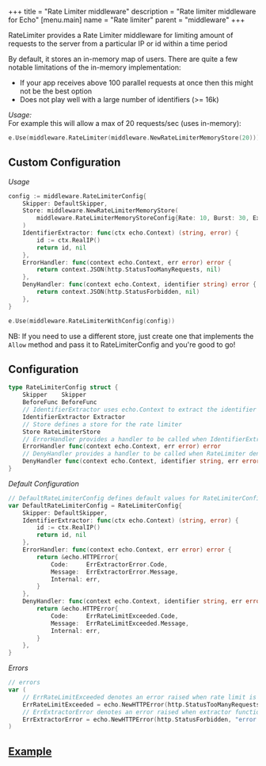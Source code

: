 +++
title = "Rate Limiter middleware"
description = "Rate limiter middleware for Echo"
[menu.main]
  name = "Rate limiter"
  parent = "middleware"
+++

RateLimiter provides a Rate Limiter middleware for limiting amount of requests to the server from a particular IP or id within a time period

By default, it stores an in-memory map of users. There are quite a few notable limitations of the in-memory implementation:  
- If your app receives above 100 parallel requests at once then this might not be the best option
- Does not play well with a large number of identifiers (>= 16k) 

*Usage:*  
For example this will allow a max of 20 requests/sec (uses in-memory):
```go
e.Use(middleware.RateLimiter(middleware.NewRateLimiterMemoryStore(20)))
```

## Custom Configuration

*Usage*
```go
config := middleware.RateLimiterConfig{
    Skipper: DefaultSkipper,
    Store: middleware.NewRateLimiterMemoryStore(
        middleware.RateLimiterMemoryStoreConfig{Rate: 10, Burst: 30, ExpiresIn: 3 * time.Minute}
    )
    IdentifierExtractor: func(ctx echo.Context) (string, error) {
        id := ctx.RealIP()
        return id, nil
    },
    ErrorHandler: func(context echo.Context, err error) error {
        return context.JSON(http.StatusTooManyRequests, nil)
    },
    DenyHandler: func(context echo.Context, identifier string) error {
        return context.JSON(http.StatusForbidden, nil)
    },
}

e.Use(middleware.RateLimiterWithConfig(config))
```
NB: If you need to use a different store, just create one that implements the `Allow` method and pass it to RateLimiterConfig and you're good to go!

## Configuration

```go
type RateLimiterConfig struct {
    Skipper    Skipper
    BeforeFunc BeforeFunc
    // IdentifierExtractor uses echo.Context to extract the identifier for a visitor
    IdentifierExtractor Extractor
    // Store defines a store for the rate limiter
    Store RateLimiterStore
    // ErrorHandler provides a handler to be called when IdentifierExtractor returns a non-nil error
    ErrorHandler func(context echo.Context, err error) error
    // DenyHandler provides a handler to be called when RateLimiter denies access
    DenyHandler func(context echo.Context, identifier string, err error) error
}
```

*Default Configuration*

```go
// DefaultRateLimiterConfig defines default values for RateLimiterConfig
var DefaultRateLimiterConfig = RateLimiterConfig{
	Skipper: DefaultSkipper,
	IdentifierExtractor: func(ctx echo.Context) (string, error) {
		id := ctx.RealIP()
		return id, nil
	},
	ErrorHandler: func(context echo.Context, err error) error {
		return &echo.HTTPError{
			Code:     ErrExtractorError.Code,
			Message:  ErrExtractorError.Message,
			Internal: err,
		}
	},
	DenyHandler: func(context echo.Context, identifier string, err error) error {
		return &echo.HTTPError{
			Code:     ErrRateLimitExceeded.Code,
			Message:  ErrRateLimitExceeded.Message,
			Internal: err,
		}
	},
}
```
*Errors*

```go
// errors
var (
	// ErrRateLimitExceeded denotes an error raised when rate limit is exceeded
	ErrRateLimitExceeded = echo.NewHTTPError(http.StatusTooManyRequests, "rate limit exceeded")
	// ErrExtractorError denotes an error raised when extractor function is unsuccessful
	ErrExtractorError = echo.NewHTTPError(http.StatusForbidden, "error while extracting identifier")
)
```

## [Example](/cookbook/jwt)
